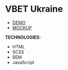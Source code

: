 # VBET Ukraine

- [DEMO](https://podlesnyi-pavel.github.io/app/)
- [MOCKUP](https://www.figma.com/file/QiEbhcyuThf9c48ZBd0ky9/Untitled-(Copy)?node-id=8%3A144)

**TECHNOLOGIES:**
- HTML
- SCSS
- BEM
- JavaScript